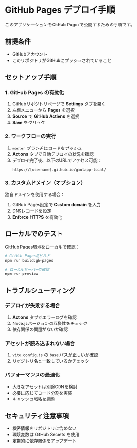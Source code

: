 # GitHub Pages デプロイ手順

このアプリケーションをGitHub Pagesで公開するための手順です。

## 前提条件

- GitHubアカウント
- このリポジトリがGitHubにプッシュされていること

## セットアップ手順

### 1. GitHub Pages の有効化

1. GitHubリポジトリページで **Settings** タブを開く
2. 左側メニューから **Pages** を選択
3. **Source** で **GitHub Actions** を選択
4. **Save** をクリック

### 2. ワークフローの実行

1. `master` ブランチにコードをプッシュ
2. **Actions** タブで自動デプロイの状況を確認
3. デプロイ完了後、以下のURLでアクセス可能：
   ```
   https://[username].github.io/gantapp-local/
   ```

### 3. カスタムドメイン（オプション）

独自ドメインを使用する場合：

1. GitHub Pages設定で **Custom domain** を入力
2. DNSレコードを設定
3. **Enforce HTTPS** を有効化

## ローカルでのテスト

GitHub Pages環境をローカルで確認：

```bash
# GitHub Pages用ビルド
npm run build:gh-pages

# ローカルサーバーで確認
npm run preview
```

## トラブルシューティング

### デプロイが失敗する場合

1. **Actions** タブでエラーログを確認
2. Node.jsバージョンの互換性をチェック
3. 依存関係の問題がないか確認

### アセットが読み込まれない場合

1. `vite.config.ts` の `base` パスが正しいか確認
2. リポジトリ名と一致しているかチェック

### パフォーマンスの最適化

- 大きなアセットは別途CDNを検討
- 必要に応じてコード分割を実装
- キャッシュ戦略を調整

## セキュリティ注意事項

- 機密情報をリポジトリに含めない
- 環境変数は GitHub Secrets を使用
- 定期的に依存関係をアップデート